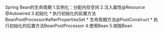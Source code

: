 Spring Bean的生命周期
1.实例化：分配内存空间
2.注入属性@Resource @Autowired
3.初始化
    * 执行初始化的前置方法BeanPostProcessor#afterPropertiesSet
    * 生命周期方法@PostConstruct
    * 执行初始化的后置方法BeanPostProcessor
4.使用Bean
5.销毁Bean